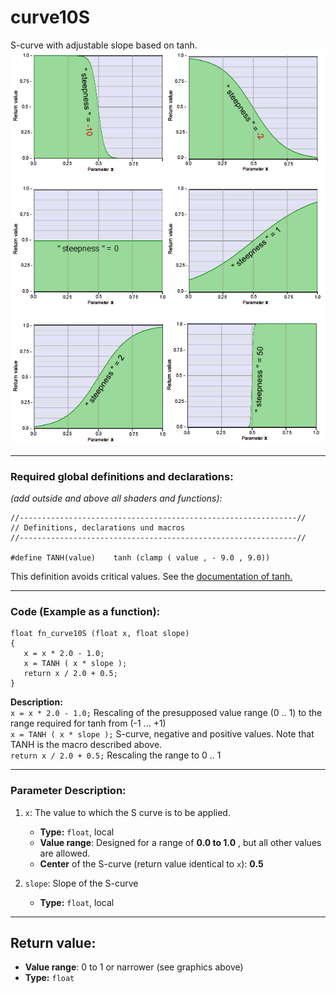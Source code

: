 
# curve10S 
S-curve with adjustable slope based on tanh.  
![](img/curve10S.png)   
  
  ---
    
### Required global definitions and declarations:
*(add outside and above all shaders and functions):*
```` Code
//--------------------------------------------------------------//
// Definitions, declarations und macros
//--------------------------------------------------------------//

#define TANH(value)    tanh (clamp ( value , - 9.0 , 9.0))
````
This definition avoids critical values. See the [documentation of tanh.](../../Basics/Functions/Cg_standard_library/tanh/README.md#critical-parameter-values)  

---
  
### Code (Example as a function):  
```` Code
float fn_curve10S (float x, float slope)
{
   x = x * 2.0 - 1.0;
   x = TANH ( x * slope );
   return x / 2.0 + 0.5;
}
````
**Description:**  
`x = x * 2.0 - 1.0;` Rescaling of the presupposed value range (0 .. 1) to the range required for tanh from (-1 ... +1)  
`x = TANH ( x * slope );` S-curve, negative and positive values.  Note that TANH is the macro described above.  
`return x / 2.0 + 0.5;` Rescaling the range to 0 .. 1

---
  
### Parameter Description:
    
1. `x`: The value to which the S curve is to be applied.
   - **Type:** `float`, local   
   - **Value range**: Designed for a range of **0.0 to 1.0** , but all other values are allowed.
   - **Center** of the S-curve (return value identical to `x`): **0.5**   

2. `slope`: Slope of the S-curve 
   - **Type:** `float`, local   
   
---
  
## Return value: 
   - **Value range**: 0 to 1 or narrower  (see graphics above)
   - **Type:** `float`


